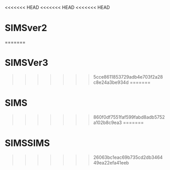 <<<<<<< HEAD
<<<<<<< HEAD
<<<<<<< HEAD
# SIMSver2
=======
# SIMSVer3
>>>>>>> 5cce8611853729adb4e703f2a28c8e24a3be934d
=======
# SIMS
>>>>>>> 860f0df7551faf599fabd8adb5752a102b8c9ea3
=======
# SIMSSIMS
>>>>>>> 26063bc1eac69b735cd2db346449ea22efa41eeb
